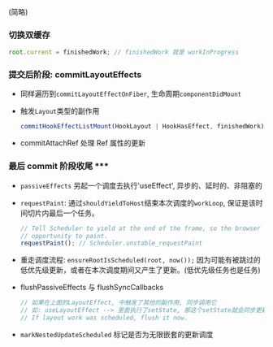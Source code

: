 (简略)

### 切换双缓存

```javascript
root.current = finishedWork; // finishedWork 就是 workInProgress
```

### 提交后阶段: commitLayoutEffects

- 同样遍历到`commitLayoutEffectOnFiber`, 生命周期`componentDidMount`

- 触发`Layout`类型的副作用

  ```javascript
  commitHookEffectListMount(HookLayout | HookHasEffect, finishedWork);
  ```

- commitAttachRef 处理 Ref 属性的更新

### 最后 commit 阶段收尾 \*\*\*

- `passiveEffects` 另起一个调度去执行'useEffect', 异步的、延时的、非阻塞的

- `requestPaint`: 通过`shouldYieldToHost`结束本次调度的`workLoop`, 保证是该时间切片内最后一个任务。

  ```javascript
  // Tell Scheduler to yield at the end of the frame, so the browser has an
  // opportunity to paint.
  requestPaint(); // Scheduler.unstable_requestPaint
  ```

- 重走调度流程: `ensureRootIsScheduled(root, now());`
  因为可能有被跳过的低优先级更新，或者在本次调度期间又产生了更新。(低优先级任务也是任务)

- flushPassiveEffects 与 flushSyncCallbacks

  ```javascript
  // 如果在上面的LayoutEffect, 中触发了其他的副作用, 同步调用它
  // 如: useLayoutEffect --> 里面执行了setState, 那这个setState就会同步更新!
  // If layout work was scheduled, flush it now.
  ```

- `markNestedUpdateScheduled`
  标记是否为无限嵌套的更新调度
